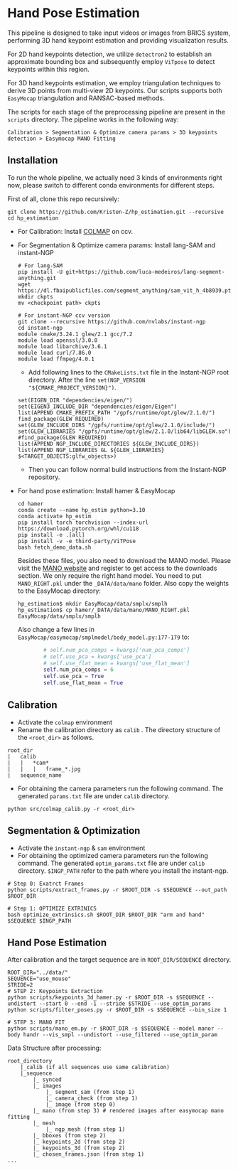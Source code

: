 # Hand Pose Estimation

This pipeline is designed to take input videos or images from BRICS system, performing 3D hand keypoint estimation and providing visualization results.

For 2D hand keypoints detection, we utilize `detectron2` to establish an approximate bounding box and subsequently employ `ViTpose` to detect keypoints within this region. 

For 3D hand keypoints estimation, we employ triangulation techniques to derive 3D points from multi-view 2D keypoints. Our scripts supports both `EasyMocap` triangulation and RANSAC-based methods.

The scripts for each stage of the preprocessing pipeline are present in the `scripts` directory. The pipeline works in the following way:
```
Calibration > Segmentation & Optimize camera params > 3D keypoints detection > Easymocap MANO Fitting
```

## Installation

To run the whole pipeline, we actually need 3 kinds of environments right now, please switch to different conda environments for different steps.

First of all, clone this repo recursively:

```shell
git clone https://github.com/Kristen-Z/hp_estimation.git --recursive
cd hp_estimation
```

+ For Calibration: Install [COLMAP](https://colmap.github.io/) on ccv.

+ For Segmentation & Optimize camera params: Install lang-SAM and instant-NGP

  ```shell
  # For lang-SAM
  pip install -U git+https://github.com/luca-medeiros/lang-segment-anything.git
  wget https://dl.fbaipublicfiles.com/segment_anything/sam_vit_h_4b8939.pth
  mkdir ckpts
  mv <checkpoint path> ckpts
  
  # For instant-NGP ccv version
  git clone --recursive https://github.com/nvlabs/instant-ngp
  cd instant-ngp
  module cmake/3.24.1 glew/2.1 gcc/7.2 
  module load openssl/3.0.0 
  module load libarchive/3.6.1 
  module load curl/7.86.0
  module load ffmpeg/4.0.1
  ```

  - Add following lines to the `CMakeLists.txt` file in the Instant-NGP root directory. After the line `set(NGP_VERSION "${CMAKE_PROJECT_VERSION}")`.

  ```
  set(EIGEN_DIR "dependencies/eigen/")
  set(EIGEN3_INCLUDE_DIR "dependencies/eigen/Eigen")
  list(APPEND CMAKE_PREFIX_PATH "/gpfs/runtime/opt/glew/2.1.0/")
  find_package(GLEW REQUIRED)
  set(GLEW_INCLUDE_DIRS "/gpfs/runtime/opt/glew/2.1.0/include/")
  set(GLEW_LIBRARIES "/gpfs/runtime/opt/glew/2.1.0/lib64/libGLEW.so")
  #find_package(GLEW REQUIRED)
  list(APPEND NGP_INCLUDE_DIRECTORIES ${GLEW_INCLUDE_DIRS})
  list(APPEND NGP_LIBRARIES GL ${GLEW_LIBRARIES} $<TARGET_OBJECTS:glfw_objects>)
  ```

  - Then you can follow normal build instructions from the Instant-NGP repository.

+ For hand pose estimation: Install hamer & EasyMocap

  ```shell
  cd hamer
  conda create --name hp_estim python=3.10
  conda activate hp_estim
  pip install torch torchvision --index-url https://download.pytorch.org/whl/cu118
  pip install -e .[all]
  pip install -v -e third-party/ViTPose
  bash fetch_demo_data.sh
  ```

  Besides these files, you also need to download the MANO model. Please visit the [MANO website](https://mano.is.tue.mpg.de/) and register to get access to the downloads section. We only require the right hand model. You need to put `MANO_RIGHT.pkl` under the `_DATA/data/mano` folder. Also copy the weights to the EasyMocap directory:
  
  ```shell
  hp_estimation$ mkdir EasyMocap/data/smplx/smplh
  hp_estimation$ cp hamer/_DATA/data/mano/MANO_RIGHT.pkl EasyMocap/data/smplx/smplh
  ```
  
  Also change a few lines in `EasyMocap/easymocap/smplmodel/body_model.py:177-179` to:
  
  ```python
          # self.num_pca_comps = kwargs['num_pca_comps']
          # self.use_pca = kwargs['use_pca']
          # self.use_flat_mean = kwargs['use_flat_mean']
          self.num_pca_comps = 6            
          self.use_pca = True            
          self.use_flat_mean = True
  ```

## Calibration

- Activate the `colmap` environment
- Rename the calibration directory as `calib` . The directory structure of the `<root_dir>` as follows.

```
root_dir
|   calib
|   |   *cam*
|   |   |   frame_*.jpg
|   sequence_name
```

- For obtaining the camera parameters run the following command. The generated `params.txt` file are under `calib` directory.

```shell
python src/colmap_calib.py -r <root_dir>
```



## Segmentation & Optimization

+ Activate the `instant-ngp` & `sam` environment
+ For obtaining the optimized camera parameters run the following command. The generated `optim_params.txt` file are under `calib` directory. `$INGP_PATH` refer to the path where you install the instant-ngp.

```shell
# Step 0: Exatrct Frames
python scripts/extract_frames.py -r $ROOT_DIR -s $SEQUENCE --out_path $ROOT_DIR 

# Step 1: OPTIMIZE EXTRINICS
bash optimize_extrinsics.sh $ROOT_DIR $ROOT_DIR "arm and hand" $SEQUENCE $INGP_PATH
```



## Hand Pose Estimation

After calibration and the target sequence are in `ROOT_DIR/SEQUENCE` directory.

```shell
ROOT_DIR="../data/"
SEQUENCE="use_mouse"
STRIDE=2
# STEP 2: Keypoints Extraction
python scripts/keypoints_3d_hamer.py -r $ROOT_DIR -s $SEQUENCE --undistort --start 0 --end -1 --stride $STRIDE --use_optim_params
python scripts/filter_poses.py -r $ROOT_DIR -s $SEQUENCE --bin_size 1

# STEP 3: MANO FIT
python scripts/mano_em.py -r $ROOT_DIR -s $SEQUENCE --model manor --body handr --vis_smpl --undistort --use_filtered --use_optim_param
```

Data Structure after processing:

```
root_directory
    |_calib (if all sequences use same calibration)
    |_sequence
    	|_ synced
        |_ images
            |_ segment_sam (from step 1)
            |_ camera_check (from step 1)
            |_ image (from step 0)
        |_ mano (from step 3) # rendered images after easymocap mano fitting
        |_ mesh
            |_ ngp_mesh (from step 1)
        |_ bboxes (from step 2)
        |_ keypoints_2d (from step 2)
        |_ keypoints_3d (from step 2)
        |_ chosen_frames.json (from step 1)
...
```

